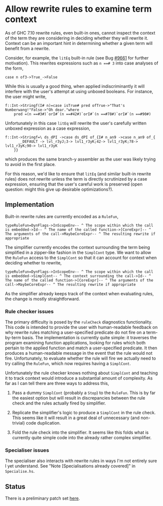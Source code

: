 # Allow rewrite rules to examine term context


As of GHC 7.10 rewrite rules, even built-in ones, cannot inspect the context of the term they are considering in deciding whether they will rewrite it. Context can be an important hint in determining whether a given term will benefit from a rewrite.


Consider, for example, the `litEq` built-in rule (see Bug [\#9661](https://gitlab.haskell.org//ghc/ghc/issues/9661) for further motivation). This rewrites expressions such as `n ==# 3` into case analyses of the form,

```
case n of3->True_->False
```


While this is usually a good thing, when applied indiscriminantly it will interfere with the user's attempt at using unboxed booleans. For instance,
the user might write,

```
f::Int->Stringf(I# n)=case isTrue# pred ofTrue->"That's Numberwang!"False->"Oh dear."where
    pred =(n ==#3#)`orI#`(n ==#42#)`orI#`(n ==#78#)`orI#`(n ==#90#)
```


Unfortunately in this case `litEq` will rewrite the user's carefully written unboxed expression as a case expression,

```
f::Int->Stringf=\ ds_dPI ->case ds_dPI of_{I# n_an9 ->case n_an9 of_{
      __DEFAULT -> lvl_r3yJ;3-> lvl1_r3yK;42-> lvl1_r3yK;78-> lvl1_r3yK;90-> lvl1_r3yK
    }}
```


which produces the same branch-y assembler as the user was likely trying to avoid in the first place.


For this reason, we'd like to ensure that `litEq` (and similar built-in rewrite rules) does not rewrite unless the term is directly scrutinized by a case expression, ensuring that the user's careful work is preserved (open question: might this give up desirable optimizations?).

## Implementation


Built-in rewrite rules are currently encoded as a `RuleFun`,

```
typeRuleFun=DynFlags->InScopeEnv-- ^ The scope within which the call is embedded->Id-- ^ The name of the called function->[CoreExpr]-- ^ The arguments of the call->MaybeCoreExpr-- ^ The resulting rewrite if appropriate
```


The simplifier currently encodes the context surrounding the term being simplified in a zipper-like fashion in the `SimplCont` type. We want to allow the `RuleFun` access to the `SimplCont` so that it can account for context when deciding whether to rewrite,

```
typeRuleFun=DynFlags->InScopeEnv-- ^ The scope within which the call is embedded->SimplCont-- ^ The context surrounding the call->Id-- ^ The name of the called function->[CoreExpr]-- ^ The arguments of the call->MaybeCoreExpr-- ^ The resulting rewrite if appropriate
```


As the simplifier already keeps track of the context when evaluating rules, the change is mostly straightforward.

### Rule checker issues


The primary difficulty is posed by the `ruleCheck` diagnostics functionality. This code is intended to provide the user with human-readable feedback on why rewrite rules matching a user-specified predicate do not fire on a term-by-term basis. The implementation is currently quite simple: it traverses the program examining function applications, looking for rules which both pertain to the applied function and match a user-specified predicate. It then produces a human-readable message in the event that the rule would not fire. Unfortunately, to evaluate whether the rule will fire we actually need to try calling the `RuleFun`, which now requires having a `SimplCont`.


Unfortunately the rule checker knows nothing about `SimplCont` and teaching it to track context would introduce a substantial amount of complexity. As far as I can tell there are three ways to address this,

1. Pass a dummy `SimplCont` (probably a `Stop`) to the `RuleFun`. This
  is by far the easiest option but will result in discrepancies
  between the rule check and the rules actually fired by simplifier.

1. Replicate the simplifier's logic to produce a `SimplCont` in the
  rule check. This seems like it will result in a great deal of
  unnecessary (and non-trivial) code duplication.

1. Fold the rule check into the simplifier. It seems like this folds
  what is currently quite simple code into the already rather complex
  simplifier.

### Specialiser issues


The specialiser also interacts with rewrite rules in ways I'm not entirely sure I yet understand. See "Note \[Specialisations already covered\]" in `Specialise.hs`.

## Status


There is a preliminary patch set [ here](https://github.com/bgamari/ghc/tree/wip/rule-context).
